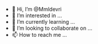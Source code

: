 - 👋 Hi, I’m @Mmldevri
- 👀 I’m interested in ...
- 🌱 I’m currently learning ...
- 💞️ I’m looking to collaborate on ...
- 📫 How to reach me ...

<!---
Mmldevri/Mmldevri is a ✨ special ✨ repository because its `README.md` (this file) appears on your GitHub profile.
You can click the Preview link to take a look at your changes.

